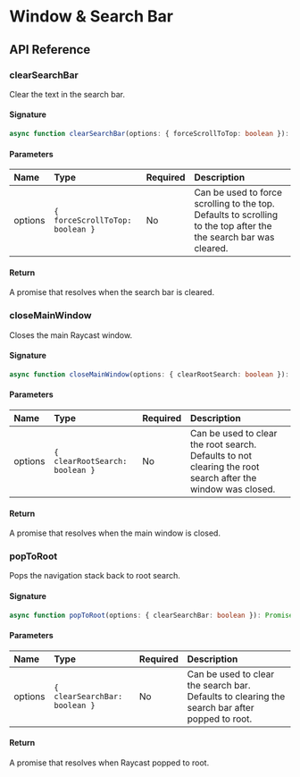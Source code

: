 # Window & Search Bar

## API Reference

### clearSearchBar

Clear the text in the search bar.

#### Signature

```typescript
async function clearSearchBar(options: { forceScrollToTop: boolean }): Promise<void>
```

#### Parameters

| Name | Type | Required | Description |
| :--- | :--- | :--- | :--- |
| options | `{ forceScrollToTop: boolean }` | No | Can be used to force scrolling to the top. Defaults to scrolling to the top after the the search bar was cleared. |

#### Return

A promise that resolves when the search bar is cleared.

### closeMainWindow

Closes the main Raycast window.

#### Signature

```typescript
async function closeMainWindow(options: { clearRootSearch: boolean }): Promise<void>
```

#### Parameters

| Name | Type | Required | Description |
| :--- | :--- | :--- | :--- |
| options | `{ clearRootSearch: boolean }` | No | Can be used to clear the root search. Defaults to not clearing the root search after the window was closed. |

#### Return

A promise that resolves when the main window is closed.

### popToRoot

Pops the navigation stack back to root search.

#### Signature

```typescript
async function popToRoot(options: { clearSearchBar: boolean }): Promise<void>
```

#### Parameters

| Name | Type | Required | Description |
| :--- | :--- | :--- | :--- |
| options | `{ clearSearchBar: boolean }` | No | Can be used to clear the search bar. Defaults to clearing the search bar after popped to root. |

#### Return

A promise that resolves when Raycast popped to root.
